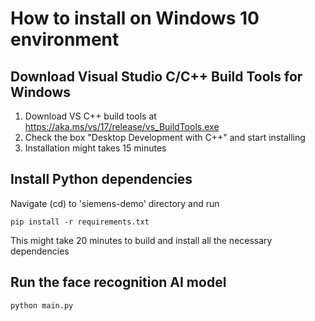 # How to install on Windows 10 environment

## Download Visual Studio C/C++ Build Tools for Windows
1. Download VS C++ build tools at
https://aka.ms/vs/17/release/vs_BuildTools.exe
2. Check the box "Desktop Development with C++" and start installing
3. Installation might takes 15 minutes

## Install Python dependencies
Navigate (cd) to 'siemens-demo' directory and run
<pre><code>pip install -r requirements.txt </code></pre>
This might take 20 minutes to build and install all the necessary dependencies

## Run the face recognition AI model
<pre><code>python main.py</code></pre>

